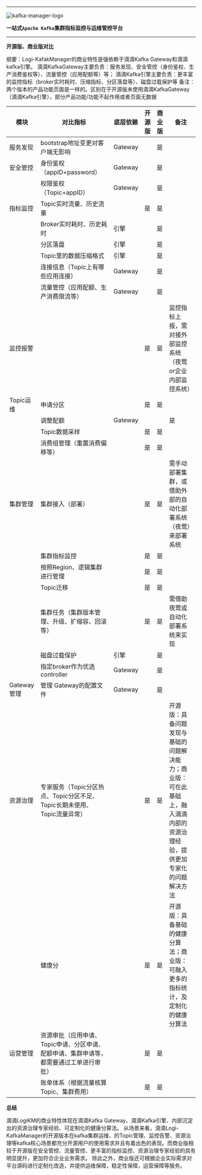 
---

![kafka-manager-logo](assets/images/common/logo_name.png)

**一站式`Apache Kafka`集群指标监控与运维管控平台**

--- 

**开源版、商业版对比**

纲要：Logi-KafakManager的商业特性是强依赖于滴滴Kafka Gateway和滴滴kafka引擎。
滴滴KafkaGateway主要负责：服务发现、安全管控（身份鉴权、生产消费鉴权等）、流量管控（应用配额等）等；
滴滴Kafka引擎主要负责：更丰富的监控指标（broker实时耗时、压缩指标、分区落盘等）、磁盘过载保护等
备注：两个版本的产品功能页面是一样的。区别在于开源版未使用滴滴KafkaGateway（滴滴Kafka引擎），部分产品功能/功能不起作用或者页面无数据




| 模块 |对比指标  |底层依赖  |开源版  |商业版  |备注  |
| --- | --- | --- | --- | --- | --- |
| 服务发现 | bootstrap地址变更对客户端无影响 | Gateway |  |  是|  |
| 安全管控 | 身份鉴权（appID+password） | Gateway |  | 是 |  |
|  | 权限鉴权（Topic+appID） | Gateway |  | 是 |  |
| 指标监控 | Topic实时流量、历史流量 |  | 是 | 是 |  |
|  | Broker实时耗时、历史耗时 | 引擎 |  | 是 |  |
|  | 分区落盘 | 引擎 |  | 是 |  |
|  | Topic里的数据压缩格式 | 引擎 |  | 是 |  |
|  | 连接信息（Topic上有哪些应用连接） | Gateway |  |  是|  |
|  | 流量管控（应用配额、生产消费限流等） | Gateway |  | 是 |  |
| 监控报警 |  |  | 是 | 是 | 监控指标上报，需对接外部监控系统（夜莺or企业内部监控系统） |
| Topic运维 | 申请分区 |  | 是 | 是 |  |
|  | 调整配额 | Gateway |  |  | 是 |
|  | Topic数据采样 |  | 是 | 是 |  |
|  | 消费组管理（重置消费偏移等） |  | 是 | 是 |  |
| 集群管理 | 集群接入（部署） |  | 是 | 是 | 需手动部署集群，或借助外部的自动化部署系统（夜莺）来部署系统 |
|  | 集群指标监控 |  | 是 | 是 |  |
|  | 按照Region、逻辑集群进行管理 |  | 是 | 是 |  |
|  | Topic迁移 |  | 是 |  是|  |
|  | 集群任务（集群版本管理、升级、扩缩容、回滚等） |  | 是 | 是 | 需借助夜莺或自动化部署系统来实现 |
|  | 磁盘过载保护 | 引擎 |  | 是 |  |
|  | 指定broker作为优选controller | Gateway |  | 是 |  |
| Gateway管理 | 管理 Gateway的配置文件 | Gateway |  | 是 |  |
| 资源治理 | 专家服务（Topic分区热点、Topic分区不足、Topic长期未使用、Topic流量异常） |  | 是 | 是 | 开源版：具备问题发现与基础的问题解决能力；商业版：可在此基础上，融入滴滴内部的资源治理经验，提供更加专家化的问题解决方法 |
|  | 健康分 |  | 是 | 是 | 开源版：具备基础的健康分算法；商业版：可融入更多的指标统计，及定制化的健康分算法 |
| 运营管理 | 资源审批（应用申请、Topic申请、分区申请、配额申请、集群申请等，都需要通过工单进行审批） |  |是  | 是 |  |
|  | 账单体系（根据流量核算Topic、集群费用） |  | 是 |  是|  |


**总结**

滴滴LogiKM的商业特性体现在滴滴Kafka Gateway、滴滴Kafka引擎、内部沉淀出的资源治理专家经验、可定制化的健康分算法。
从场景来看，滴滴Logi-KafkaManager的开源版本在kafka集群运维、的Topic管理、监控告警、资源治理等kafka核心场景都充分开源用户的使用需求并且有着出色的表现。而商业版相较于开源版在安全管控、流量管控、更丰富的指标监控、资源治理专家经验的具有明显提升，更加符合企业业务需求。
除此之外，商业版还可根据企业实际需求对平台源码进行定制化改造，并提供运维保障，稳定性保障，运营保障等服务。

